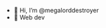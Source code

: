 - 👋 Hi, I’m @megalorddestroyer
- 👀 Web dev 

<!---
megalorddestroyer/megalorddestroyer is a ✨ special ✨ repository because its `README.md` (this file) appears on your GitHub profile.
You can click the Preview link to take a look at your changes.
--->

